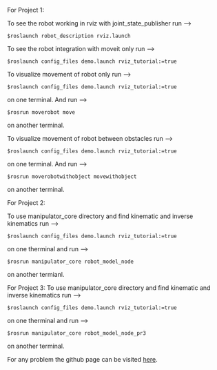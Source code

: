 For Project 1:

To see the robot working in rviz with joint_state_publisher run -->

    $roslaunch robot_description rviz.launch
  
To see the robot integration with moveit only run -->

    $roslaunch config_files demo.launch rviz_tutorial:=true
  
To visualize movement of robot only run -->

    $roslaunch config_files demo.launch rviz_tutorial:=true
on one terminal. And run -->

    $rosrun moverobot move
on another terminal.
  
To visualize movement of robot between obstacles run -->

    $roslaunch config_files demo.launch rviz_tutorial:=true
on one terminal. And run -->

    $rosrun moverobotwithobject movewithobject
on another terminal.









For Project 2:

To use manipulator_core directory and find kinematic and inverse kinematics run -->

    $roslaunch config_files demo.launch rviz_tutorial:=true
on one therminal and run -->

    $rosrun manipulator_core robot_model_node
on another termianl.






For Project 3:
To use manipulator_core directory and find kinematic and inverse kinematics run -->

    $roslaunch config_files demo.launch rviz_tutorial:=true
on one therminal and run -->

    $rosrun manipulator_core robot_model_node_pr3
on another terminal.


For any problem the github page can be visited [here](https://github.com/blc-gksl/IntroToRobotics/tree/master/myrobotws).
